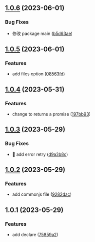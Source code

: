 ## [1.0.6](https://github.com/liuyanqing/tcos-upload/compare/v1.0.5...v1.0.6) (2023-06-01)


### Bug Fixes

* 修改 package main ([b5d63ae](https://github.com/liuyanqing/tcos-upload/commit/b5d63ae72b64f51b774bc76c13dcdc52a11dd554))



## [1.0.5](https://github.com/liuyanqing/tcos-upload/compare/v1.0.4...v1.0.5) (2023-06-01)


### Features

* add files option ([08563fd](https://github.com/liuyanqing/tcos-upload/commit/08563fdeab3cea45562ca0841e02a0adf84e4ede))



## [1.0.4](https://github.com/liuyanqing/tcos-upload/compare/v1.0.3...v1.0.4) (2023-05-31)


### Features

* change to returns a promise ([197bb93](https://github.com/liuyanqing/tcos-upload/commit/197bb93979a2fa19a25a0a07ced58dd71919c571))



## [1.0.3](https://github.com/liuyanqing/tcos-upload/compare/v1.0.2...v1.0.3) (2023-05-29)


### Bug Fixes

* 🐛 add error retry ([d9a3b8c](https://github.com/liuyanqing/tcos-upload/commit/d9a3b8c00698ed367c9fdc3bf26074926db6ecc6))



## [1.0.2](https://github.com/liuyanqing/tcos-upload/compare/v1.0.1...v1.0.2) (2023-05-29)


### Features

* add commonjs file ([9282dac](https://github.com/liuyanqing/tcos-upload/commit/9282dac10a8add131df6c10bfe4b23b3d502ad32))



## 1.0.1 (2023-05-29)


### Features

* add declare ([75859a2](https://github.com/liuyanqing/tcos-upload/commit/75859a20ffe96eecbd411af037eceac6c0c325b6))



